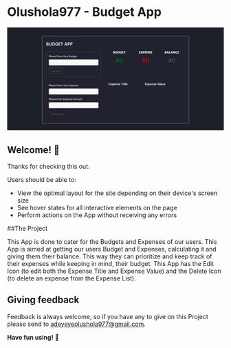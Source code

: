 ﻿# Olushola977 - Budget App

![Design preview for Budget App](./design/desktop-preview.png)

## Welcome! 👋

Thanks for checking this out.

Users should be able to:

- View the optimal layout for the site depending on their device's screen size
- See hover states for all interactive elements on the page
- Perform actions on the App without receiving any errors

##The Project

This App is done to cater for the Budgets and Expenses of our users. This App is aimed at getting our users Budget and Expenses, calculating it and giving them their balance.
This way they can prioritize and keep track of their expenses while keeping in mind, their budget. This App has the Edit Icon (to edit both the Expense Title and Expense Value) and
the Delete Icon (to delete an expense from the Expense List).


## Giving feedback

Feedback is always welcome, so if you have any to give on this Project please send to adeyeyeolushola977@gmail.com.


**Have fun using!** 🚀
